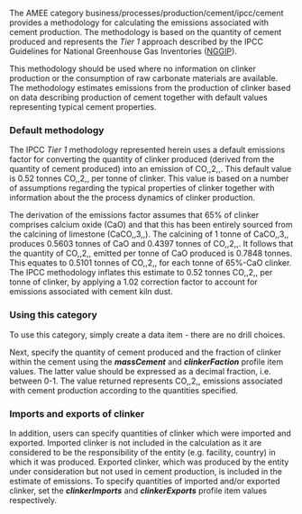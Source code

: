 The AMEE category business/processes/production/cement/ipcc/cement
provides a methodology for calculating the emissions associated with
cement production. The methodology is based on the quantity of cement
produced and represents the *Tier 1* approach described by the IPCC
Guidelines for National Greenhouse Gas Inventories
([NGGIP](http://www.ipcc-nggip.iges.or.jp/public/2006gl/vol3.html)).

This methodology should be used where no information on clinker
production or the consumption of raw carbonate materials are available.
The methodology estimates emissions from the production of clinker based
on data describing production of cement together with default values
representing typical cement properties.

### Default methodology

The IPCC *Tier 1* methodology represented herein uses a default
emissions factor for converting the quantity of clinker produced
(derived from the quantity of cement produced) into an emission of
CO,,2,,. This default value is 0.52 tonnes CO,,2,, per tonne of clinker.
This value is based on a number of assumptions regarding the typical
properties of clinker together with information about the the process
dynamics of clinker production.

The derivation of the emissions factor assumes that 65% of clinker
comprises calcium oxide (CaO) and that this has been entirely sourced
from the calcining of limestone (CaCO,,3,,). The calcining of 1 tonne of
CaCO,,3,, produces 0.5603 tonnes of CaO and 0.4397 tonnes of CO,,2,,. It
follows that the quantity of CO,,2,, emitted per tonne of CaO produced
is 0.7848 tonnes. This equates to 0.5101 tonnes of CO,,2,, for each
tonne of 65%-CaO clinker. The IPCC methodology inflates this estimate to
0.52 tonnes CO,,2,, per tonne of clinker, by applying a 1.02 correction
factor to account for emissions associated with cement kiln dust.

### Using this category

To use this category, simply create a data item - there are no drill
choices.

Next, specify the quantity of cement produced and the fraction of
clinker within the cement using the ***massCement*** and
***clinkerFaction*** profile item values. The latter value should be
expressed as a decimal fraction, i.e. between 0-1. The value returned
represents CO,,2,, emissions associated with cement production according
to the quantities specified.

### Imports and exports of clinker

In addition, users can specify quantities of clinker which were imported
and exported. Imported clinker is not included in the calculation as it
are considered to be the responsibility of the entity (e.g. facility,
country) in which it was produced. Exported clinker, which was produced
by the entity under consideration but not used in cement production, is
included in the estimate of emissions. To specify quantities of imported
and/or exported clinker, set the ***clinkerImports*** and
***clinkerExports*** profile item values respectively.
